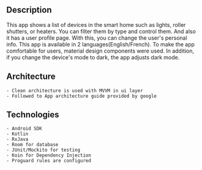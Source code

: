 ## Description
This app shows a list of devices in the smart home such as lights, roller shutters, or heaters.
You can filter them by type and control them. And also it has a user profile page. With this, you can change the user's
personal info. This app is available in 2 languages(English/French). To make the app comfortable for users, material design
components were used. In addition, if you change the device's mode to dark, the app adjusts dark mode.

## Architecture
    - Clean architecture is used with MVVM in ui layer
    - Followed to App architecture guide provided by google  

## Technologies
    - Android SDK
    - Kotlin
    - RxJava
    - Room for database
    - JUnit/Mockito for testing
    - Koin for Dependency Injection
    - Proguard rules are configured